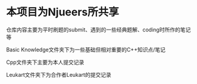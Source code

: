 # 本项目为Njueers所共享

仓库内容主要为平时刷题的submit、遇到的一些经典题解、coding时所作的笔记等

Basic Knowledge文件夹下为一些基础但相对重要的C++知识点/笔记

Cpp文件夹下主要为本人提交记录

Leukart文件夹下为合作者Leukart的提交记录
